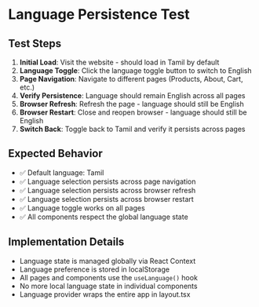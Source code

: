 # Language Persistence Test

## Test Steps

1. **Initial Load**: Visit the website - should load in Tamil by default
2. **Language Toggle**: Click the language toggle button to switch to English
3. **Page Navigation**: Navigate to different pages (Products, About, Cart, etc.)
4. **Verify Persistence**: Language should remain English across all pages
5. **Browser Refresh**: Refresh the page - language should still be English
6. **Browser Restart**: Close and reopen browser - language should still be English
7. **Switch Back**: Toggle back to Tamil and verify it persists across pages

## Expected Behavior

- ✅ Default language: Tamil
- ✅ Language selection persists across page navigation
- ✅ Language selection persists across browser refresh
- ✅ Language selection persists across browser restart
- ✅ Language toggle works on all pages
- ✅ All components respect the global language state

## Implementation Details

- Language state is managed globally via React Context
- Language preference is stored in localStorage
- All pages and components use the `useLanguage()` hook
- No more local language state in individual components
- Language provider wraps the entire app in layout.tsx
